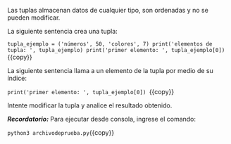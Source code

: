 Las tuplas almacenan datos de cualquier tipo, son ordenadas y no se pueden modificar.

La siguiente sentencia crea una tupla:

`tupla_ejemplo = ('números', 50, 'colores', 7)
print('elementos de tupla: ', tupla_ejemplo)
print('primer elemento: ', tupla_ejemplo[0])
`{{copy}}

La siguiente sentencia llama a un elemento de la tupla por medio de su índice:

`print('primer elemento: ', tupla_ejemplo[0])
`{{copy}}

Intente modificar la tupla y analice el resultado obtenido. 

***Recordatorio:*** Para ejecutar desde consola, ingrese el comando:

`python3 archivodeprueba.py`{{copy}}

